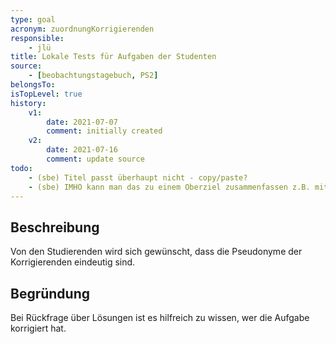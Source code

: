 ```yaml
---
type: goal
acronym: zuordnungKorrigierenden
responsible:
    - jlü
title: Lokale Tests für Aufgaben der Studenten
source:
    - [beobachtungstagebuch, PS2]
belongsTo: 
isTopLevel: true
history:
    v1:
        date: 2021-07-07
        comment: initially created
    v2:
        date: 2021-07-16
        comment: update source
todo: 
    - (sbe) Titel passt überhaupt nicht - copy/paste?
    - (sbe) IMHO kann man das zu einem Oberziel zusammenfassen z.B. mit fehlerVerständlichkeit, fehlerFalscheKonfig. Es gibt da ein Oberziel "fehler"    
---
```


## Beschreibung

Von den Studierenden wird sich gewünscht, dass die Pseudonyme der Korrigierenden eindeutig sind.

## Begründung

Bei Rückfrage über Lösungen ist es hilfreich zu wissen, wer die Aufgabe korrigiert hat.
